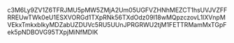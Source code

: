 c3M6Ly9ZV1Z6TFRJMU5pMW5ZMjA2Um05UGFVZHNhMEZCT1hsUVJVZFFRREUwTWk0eU1ESXVORGd1TXpRNk56TXdOdz09I18wMQpzczovL1lXVnpMVEkxTmkxblkyMDZabUZDUVc5RU5UUnJPRGRWU2tjM1FETTRMamMxTGpFek5pNDBOVG95TXpjMiNfMDIK